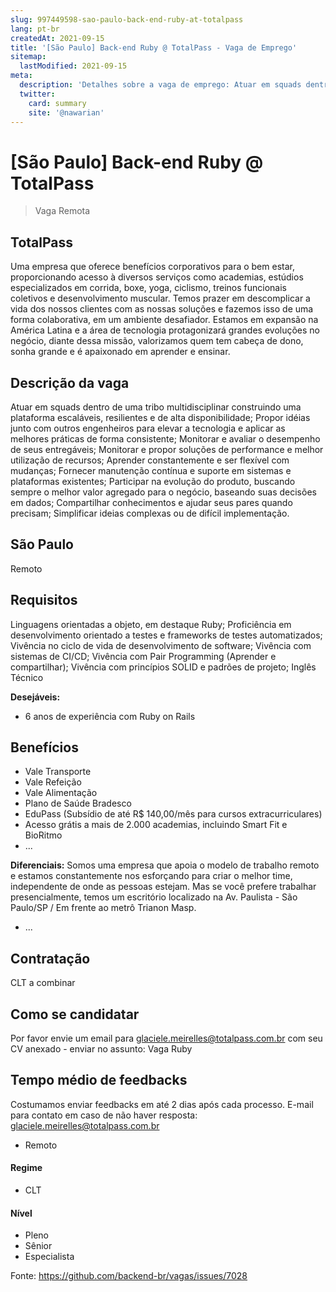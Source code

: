 ```yaml
---
slug: 997449598-sao-paulo-back-end-ruby-at-totalpass
lang: pt-br
createdAt: 2021-09-15
title: '[São Paulo] Back-end Ruby @ TotalPass - Vaga de Emprego'
sitemap:
  lastModified: 2021-09-15
meta:
  description: 'Detalhes sobre a vaga de emprego: Atuar em squads dentro de uma tribo multidisciplinar construindo uma plataforma escaláveis, resilientes e de alta disponibilidade; Propor idéias junto com outros engenheiros para elevar a tecnologia e aplicar as melhores práticas de forma consistente; Monitorar e avaliar o desempenho de seus entregáveis; Monitorar e propor soluções de performance e melhor utilização de recursos; Aprender constantemente e ser flexível com mudanças; Fornecer manutenção contínua e suporte em sistemas e plataformas existentes; Participar na evolução do produto, buscando sempre o melhor valor agregado para o negócio, baseando suas decisões em dados; Compartilhar conhecimentos e ajudar seus pares quando precisam; Simplificar ideias complexas ou de difícil implementação.'
  twitter:
    card: summary
    site: '@nawarian'
---
```


# [São Paulo] Back-end Ruby @ TotalPass

<!--
==================================================
Remoto
==================================================
-->
<!-- 
==================================================
 "Back-End Developer" 

[São Paulo] Back-End Developer @ TotalPass`
==================================================
-->
<!--
==================================================
==================================================
-->
> Vaga Remota 

## TotalPass

Uma empresa que oferece benefícios corporativos para o bem estar, proporcionando acesso à diversos serviços como academias, estúdios especializados em corrida, boxe, yoga, ciclismo, treinos funcionais coletivos e desenvolvimento muscular. Temos prazer em descomplicar a vida dos nossos clientes com as nossas soluções e fazemos isso de uma forma colaborativa, em um ambiente desafiador.
Estamos em expansão na América Latina e a área de tecnologia protagonizará grandes evoluções no negócio, diante dessa missão, valorizamos quem tem cabeça de dono, sonha grande e é apaixonado em aprender e ensinar.

## Descrição da vaga
Atuar em squads dentro de uma tribo multidisciplinar construindo uma plataforma escaláveis, resilientes e de alta disponibilidade;
Propor idéias junto com outros engenheiros para elevar a tecnologia e aplicar as melhores práticas de forma consistente;
Monitorar e avaliar o desempenho de seus entregáveis;
Monitorar e propor soluções de performance e melhor utilização de recursos; 
Aprender constantemente e ser flexível com mudanças;
Fornecer manutenção contínua e suporte em sistemas e plataformas existentes;
Participar na evolução do produto, buscando sempre o melhor valor agregado para o negócio, baseando suas decisões em dados;
Compartilhar conhecimentos e ajudar seus pares quando precisam;
Simplificar ideias complexas ou de difícil implementação.

## São Paulo

Remoto

## Requisitos
Linguagens orientadas a objeto, em destaque Ruby;
Proficiência em desenvolvimento orientado a testes e frameworks de testes automatizados;
Vivência no ciclo de vida de desenvolvimento de software;
Vivência com sistemas de CI/CD;
Vivência com Pair Programming (Aprender e compartilhar);
Vivência com princípios SOLID e padrões de projeto;
Inglês Técnico

**Desejáveis:**
- 6 anos de experiência com Ruby on Rails

## Benefícios

- Vale Transporte
- Vale Refeição
- Vale Alimentação
- Plano de Saúde Bradesco
- EduPass (Subsídio de até R$ 140,00/mês para cursos extracurriculares)
- Acesso grátis a mais de 2.000 academias, incluindo Smart Fit e BioRitmo
- ...

**Diferenciais:**
Somos uma empresa que apoia o modelo de trabalho remoto e estamos constantemente nos esforçando para criar o melhor time, independente de onde as pessoas estejam. Mas se você prefere trabalhar presencialmente, temos um escritório localizado na Av. Paulista - São Paulo/SP / Em frente ao metrô Trianon Masp.
- ...

## Contratação

CLT a combinar

## Como se candidatar

Por favor envie um email para glaciele.meirelles@totalpass.com.br com seu CV anexado - enviar no assunto: Vaga Ruby

## Tempo médio de feedbacks

Costumamos enviar feedbacks em até 2 dias após cada processo.
E-mail para contato em caso de não haver resposta: glaciele.meirelles@totalpass.com.br

- Remoto

#### Regime
- CLT

#### Nível
- Pleno
- Sênior
- Especialista




Fonte: https://github.com/backend-br/vagas/issues/7028
